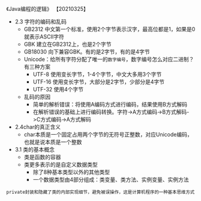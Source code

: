 
《Java编程的逻辑》
【20210325】
- 2.3 字符的编码和乱码
    - GB2312 中文第一个标准，使用2个字节表示汉字，最高位都是1，如果是0就表示ASCII字符
    - GBK 建立在GB2312上，也是2个字节
    - GB18030 向下兼容GBK。有的是2字节，有的是4字节
    - Unicode：给所有字符分配了唯一的`数字编号`，数字编号怎么对应二进制？有三种方案
        - UTF-8 使用变长字节，1-4个字节，中文大多用3个字节
        - UTF-16 使用变长字节，大部分是2字节，少部分是4字节
        - UTF-32 使用4个字节
    - 乱码的原因
        - 简单的解析错误：将使用A编码方式进行编码，结果使用B方式解码
        - 在解析错误的基础上进行编码转换。字符->A方式编码->B方式解码->C方式编码->A方式解码
- 2.4char的真正含义
    - char本质是一个固定占用两个字节的无符号正整数，对应Unicode编码，也就是说本质是一个整数
- 3.1 类的基本概念
    - 类是函数的容器
    - 类更多表示的是自定义数据类型
        - 除了8种基本类型以外的其他类型
        - 一个数据类型由4部分组成：类变量、类方法、实例变量、实例方法
```
private封装和隐藏了类的内部实现细节，避免被误操作，这是计算机程序的一种基本思维方式
```